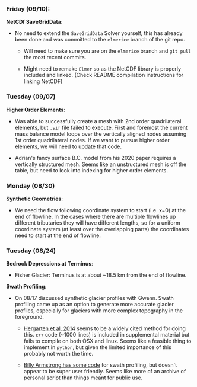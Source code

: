 ### Friday  (09/10):

__NetCDf SaveGridData__:
  - No need to extend the `SaveGridData` Solver yourself, this has already been
    done and was committed to the `elmerice` branch of the git repo.

      - Will need to make sure you are on the  `elmerice` branch and `git pull`
        the most recent commits.

      - Might need to remake `Elmer` so as the NetCDF library is properly included
        and linked. (Check README compilation instructions for linking NetCDF)
        

### Tuesday (09/07)

__Higher Order Elements__:
 - Was able to successfully create a mesh with 2nd order quadrilateral elements, but
   `.sif` file failed to execute. First and foremost the current mass balance model
   loops over the vertically aligned nodes assuming 1st order quadrilateral nodes.
   If we want to pursue higher order elements, we will need to update that code.

 - Adrian's fancy surface B.C. model from his 2020 paper requires a vertically
   structured mesh. Seems like an unstructured mesh is off the table, but need to
   look into indexing for higher order elements.


### Monday (08/30)  

__Synthetic Geometries__:
  - We need the flow following coordinate system to start (i.e. x=0) at the end of
    flowline. In the cases where there are multiple flowlines up different tributaries
    they will have different lengths, so for a uniform coordinate system (at least
    over the overlapping parts) the coordinates need to start at the end of flowline.

### Tuesday (08/24)  
__Bedrock Depressions at Terminus__:
  - Fisher Glacier: Terminus is at about ~18.5 km from the end of flowline.   

__Swath Profiling__:

  - On 08/17 discussed synthetic glacier profiles with Gwenn. Swath profiling came
    up as an option to generate more accurate glacier profiles, especially for
    glaciers with more complex topography in the foreground.  

    - [Hergarten et al. 2014](https://esurf.copernicus.org/articles/2/97/2014/)
      seems to be a widely cited method for doing this. `c++` code (~1000 lines)
      is included in supplemental material but fails to compile on both OSX and linux. Seems like a feasible thing to implement in `python`, but given the limited
      importance of this probably not worth the time.

    - [Billy Armstrong has some code](https://github.com/kbarnhart/pySwath) for
      swath profiling, but doesn't appear to be super user friendly. Seems like
      more of an archive of personal script than things meant for public use.
